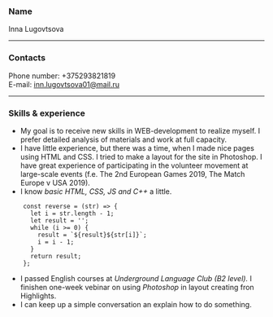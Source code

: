 ### Name
Inna Lugovtsova

------------------------- 
### Contacts  
Phone number: +375293821819  
E-mail: inn.lugovtsova01@mail.ru 

------------------------- 
### Skills & experience
* My goal is to receive new skills in WEB-development to realize myself. I prefer detailed analysis of materials and work at full capacity.
* I have little experience, but there was a time, when I made nice pages using HTML and CSS. I tried to make a layout for the site in Photoshop. I have great experience of participating in the volunteer movement at large-scale events (f.e. The 2nd European Games 2019, The Match Europe v USA 2019).
* I know *basic HTML, CSS, JS and C++* a little.
```
    const reverse = (str) => {
      let i = str.length - 1;
      let result = '';
      while (i >= 0) {
        result = `${result}${str[i]}`;
        i = i - 1;
      }
      return result;
    };
   ```
* I passed English courses at *Underground Language Club (B2 level).* I finishen one-week vebinar on using *Photoshop* in layout creating fron Highlights. 
* I can keep up a simple conversation an explain how to do something.

